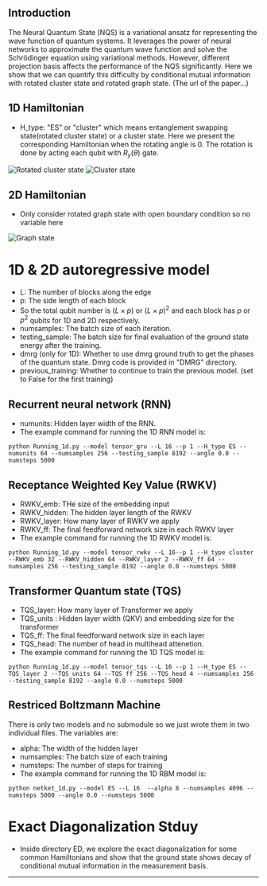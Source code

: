 
## Introduction

The Neural Quantum State (NQS) is a variational ansatz for representing the wave function of quantum systems. 
It leverages the power of neural networks to approximate the quantum wave function and solve the Schrödinger equation 
using variational methods. 
However, different projection basis affects the performance of the NQS significantly. 
Here we show that we can quantify this difficulty by conditional mutual information 
with rotated cluster state and rotated graph state. (The url of the paper...)

## 1D Hamiltonian 

- H_type: "ES" or "cluster" which means entanglement swapping state(rotated cluster state) or a cluster state. Here we present the
corresponding Hamiltonian when the rotating angle is 0. The rotation is done by acting each qubit with $R_y(\theta)$ gate.

![Rotated cluster state](https://github.com/xiaotai-yang/NQS_cmi/blob/main/readme_eq/H_ES.png?raw=true)
![Cluster state](https://github.com/xiaotai-yang/NQS_cmi/blob/main/readme_eq/H_cluster.png?raw=true)
## 2D Hamiltonian

- Only consider rotated graph state with open boundary condition so no variable here

![Graph state](https://github.com/xiaotai-yang/NQS_cmi/blob/main/readme_eq/H_graph.png?raw=true)
# 1D & 2D autoregressive model
- L: The number of blocks along the edge
- p: The side length of each block
- So the total qubit number is $(L\times p)$ or  $(L\times p)^2$ and each block has $p$ or $p^2$ qubits for 1D and 2D respectively.
- numsamples: The batch size of each iteration.
- testing_sample: The batch size for final evaluation of the ground state energy after the training. 
- dmrg (only for 1D): Whether to use dmrg ground truth to get the phases of the quantum state. Dmrg code is provided in "DMRG" directory.
- previous_training: Whether to continue to train the previous model. (set to False for the first training)
## Recurrent neural network (RNN)
- numunits: Hidden layer width of the RNN.
- The example command for running the 1D RNN model is:

`python Running_1d.py --model tensor_gru --L 16 --p 1 --H_type ES --numunits 64 --numsamples 256 --testing_sample 8192 --angle 0.0 --numsteps 5000`
## Receptance Weighted Key Value (RWKV)
- RWKV_emb: THe size of the embedding input 
- RWKV_hidden: The hidden layer length of the RWKV
- RWKV_layer: How many layer of RWKV we apply
- RWKV_ff: The final feedforward network size in each RWKV layer
- The example command for running the 1D RWKV model is:

`python Running_1d.py --model tensor_rwkv --L 16--p 1 --H_type cluster --RWKV_emb 32 --RWKV_hidden 64 --RWKV_layer 2 --RWKV_ff 64 --numsamples 256 --testing_sample 8192 --angle 0.0 --numsteps 5000`
## Transformer Quantum state (TQS)
- TQS_layer: How many layer of Transformer we apply
- TQS_units : Hidden layer width (QKV) and embedding size for the transformer
- TQS_ff: The final feedforward network size in each layer
- TQS_head: The number of head in multihead attenetion. 
- The example command for running the 1D TQS model is:

`python Running_1d.py --model tensor_tqs --L 16 --p 1 --H_type ES --TQS_layer 2 --TQS_units 64 --TQS_ff 256 --TQS_head 4 --numsamples 256 --testing_sample 8192 --angle 0.0 --numsteps 5000`
## Restriced Boltzmann Machine
There is only two models and no submodule so we just wrote them in two individual files. The variables are:
- alpha: The width of the hidden layer
- numsamples: The batch size of each training
- numsteps: The number of steps for training
- The example command for running the 1D RBM model is: 

`python netket_1d.py --model ES --L 16  --alpha 8 --numsamples 4096 --numsteps 5000 --angle 0.0 --numsteps 5000`

# Exact Diagonalization Stduy
- Inside directory ED, we explore the exact diagonalization for some common Hamiltonians and show that the ground state 
shows decay of conditional mutual information in the measurement basis.

---

